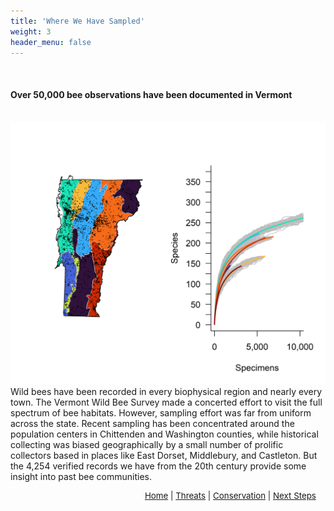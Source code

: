 ```yaml
---
title: 'Where We Have Sampled'
weight: 3
header_menu: false
---
```


<br>

<div class="lead">
<h4> Over 50,000 bee observations have been documented in Vermont </h4>
</div>

<br>
<div class="doubleColumn">
<div> <img alt="Biophysical_rarefraction_bees" src="images/Biophysical_regions_SpeciesAccum_bees.png" style="margin: 0px"> </div>
<div>
Wild bees have been recorded in every biophysical region and nearly every town. The Vermont Wild Bee Survey made a concerted effort to visit the full spectrum of bee habitats. However, sampling effort was far from uniform across the state. Recent sampling has been concentrated around the population centers in Chittenden and Washington counties, while historical collecting was biased geographically by a small number of prolific collectors based in places like East Dorset, Middlebury, and Castleton. But the 4,254 verified records we have from the 20th century provide some insight into past bee communities.

</div>
</div>

<p style="font-size: 10pt; text-align: right; margin-right: 3%"><a href="https://vtecostudies.github.io/SoBees_LandingPage/">Home</a> | <a href="https://vtecostudies.github.io/SoBees_Threats/">Threats</a> | <a href="https://vtecostudies.github.io/SoBees_Conservation/">Conservation</a> | <a href="https://vtecostudies.github.io/SoBees_Next_Steps/">Next Steps</a></p>

